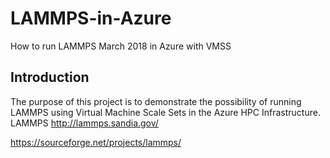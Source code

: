 # LAMMPS-in-Azure
How to run LAMMPS March 2018 in Azure with VMSS

## Introduction

The purpose of this project is to demonstrate the possibility of running LAMMPS using Virtual Machine Scale Sets in the Azure HPC Infrastructure. LAMMPS 
http://lammps.sandia.gov/


https://sourceforge.net/projects/lammps/ 

